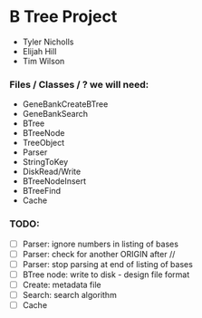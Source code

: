 # B Tree Project
* Tyler Nicholls
* Elijah Hill
* Tim Wilson


### Files / Classes / ? we will need:
* GeneBankCreateBTree
* GeneBankSearch
* BTree
* BTreeNode
* TreeObject
* Parser
* StringToKey
* DiskRead/Write
* BTreeNodeInsert
* BTreeFind
* Cache

### TODO:
- [ ] Parser: ignore numbers in listing of bases
- [ ] Parser: check for another ORIGIN after //
- [ ] Parser: stop parsing at end of listing of bases 
- [ ] BTree node: write to disk - design file format
- [ ] Create: metadata file
- [ ] Search: search algorithm
- [ ] Cache
